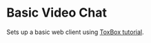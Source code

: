 # Basic Video Chat

Sets up a basic web client using [ToxBox tutorial](https://tokbox.com/developer/tutorials/web/basic-video-chat/).


